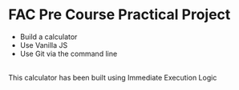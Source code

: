 # FAC Pre Course Practical Project
* Build a calculator
* Use Vanilla JS
* Use Git via the command line
<br>
This calculator has been built using Immediate Execution Logic
